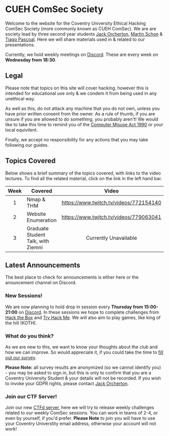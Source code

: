 # CUEH ComSec Society
Welcome to the website for the Coventry University Ethical Hacking ComSec Society (more commonly known as CUEH ComSec). We are are society lead by three second year students [Jack Orcherton](https://jackorcherton.github.io/), [Martin Schon](https://mschon.dev/) & [Tiago Pascoal](http://bs1phc.me). Here we will share materials used in & related to our presentations.

Currently, we hold weekly meetings on [Discord](https://discord.gg/7SF7NKG). These are every week on **Wednesday from 18:30**.

## Legal
Please note that topics on this site will cover hacking, however this is intended for educational use only & we condem it from being used in any unethical way.

As well as this, do not attack any machine that you do not own, unless you have prior written consent from the owner. As a rule of thumb, if you are unsure if you are allowed to do something, you probably aren't! We would like to take this time to remind you of the [Computer Misuse Act 1990](https://www.legislation.gov.uk/ukpga/1990/18/contents) or your local equivilent.

Finally, we accept no responsibility for any actions that you may take following our guides.

## Topics Covered
Below shows a brief summary of the topics covered, with links to the video lectures. To find all the related material, click on the link in the left hand bar.

| Week  | Covered                           | Video                                  |
|:-----:|-----------------------------------|:--------------------------------------:|
|1      |Nmap & THM                         |<https://www.twitch.tv/videos/772154140>|
|2      |Website Enumeration                |<https://www.twitch.tv/videos/779063041>|
|3      |Graduate Student Talk, with Ziemni |Currently Unavailable                   |

## Latest Announcements
The best place to check for announcements is either here or the anouncement channel on Discord.
### New Sessions!
We are now planning to hold drop in session every **Thursday from 15:00-21:00** on [Discord](https://discord.gg/7SF7NKG). In these sessions we hope to complete challenges from [Hack the Box](https://www.hackthebox.eu/) and [Try Hack Me](https://tryhackme.com/). We will also aim to play games, like king of the hill (KOTH).

### What do you think?
As we are new to this, we want to know your thoughts about the club and how we can improve. So would appreciate it, if you could take the time to [fill out our survey](https://forms.office.com/Pages/ResponsePage.aspx?id=mqsYS2U3vkqsfA4NOYr9T4msyAUEx4ZCtQFUtwJ8c85UQlZLUDZaV1lKRTFWSDk2U0M3UlZOVUJHQi4u&embed=true).

**Please Note:** all survey results are anonymized (so we cannot identify you) - you may be asked to sign in, but this is only to confirm that you are a Coventry University Student & your details will not be recorded. If you wish to invoke your GDPR rights, please contact [Jack Orcherton](https://jackorcherton.github.io/contact/). 

### Join our CTF Server!
Join our new [CTFd server](https://cueh-comsec.ctfd.io/), here we will try to release weekly challenges related to our weekly ComSec sessions. You can work in teams of 2-4, or even by yourself, if you'd prefer. **Please Note** to join you will have to use your Coventry Universtity email address, otherwise your account will not work!